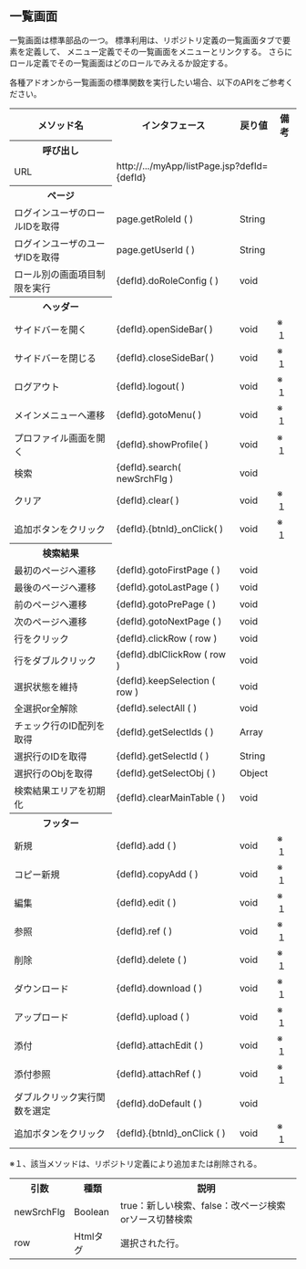 ## 一覧画面

一覧画面は標準部品の一つ。
標準利用は、リポジトリ定義の一覧画面タブで要素を定義して、
メニュー定義でその一覧画面をメニューとリンクする。
さらにロール定義でその一覧画面はどのロールでみえるか設定する。

各種アドオンから一覧画面の標準関数を実行したい場合、以下のAPIをご参考ください。

<table>
<tr><th>メソッド名</th><th>インタフェース</th><th>戻り値</th><th>備考</th></tr>
<tr><th>呼び出し</th></tr>
<tr><td>URL</td><td colspan=3>http://.../myApp/listPage.jsp?defId={defId}</td></tr>
<tr><th>ページ</th></tr>
<tr><td>ログインユーザのロールIDを取得</td><td>page.getRoleId ( )</td><td>String</td><td></td></tr>
<tr><td>ログインユーザのユーザIDを取得</td><td>page.getUserId ( )</td><td>String</td><td></td></tr>
<tr><td>ロール別の画面項目制限を実行</td><td>{defId}.doRoleConfig ( )</td><td>void</td><td></td></tr>
<tr><th>ヘッダー</th></tr>
<tr><td>サイドバーを開く</td><td>{defId}.openSideBar( )</td><td>void</td><td>※１</td></tr>
<tr><td>サイドバーを閉じる</td><td>{defId}.closeSideBar( )</td><td>void</td><td>※１</td></tr>
<tr><td>ログアウト</td><td>{defId}.logout( )</td><td>void</td><td>※１</td></tr>
<tr><td>メインメニューへ遷移</td><td>{defId}.gotoMenu( )</td><td>void</td><td>※１</td></tr>
<tr><td>プロファイル画面を開く</td><td>{defId}.showProfile( )</td><td>void</td><td>※１</td></tr>
<tr><td>検索</td><td>{defId}.search( newSrchFlg )</td><td>void</td><td></td></tr>
<tr><td>クリア</td><td>{defId}.clear( )</td><td>void</td><td>※１</td></tr>
<tr><td>追加ボタンをクリック</td><td>{defId}.{btnId}_onClick( )</td><td>void</td><td>※１</td></tr>
<tr><th>検索結果</th></tr>
<tr><td>最初のページへ遷移</td><td>{defId}.gotoFirstPage ( )</td><td>void</td><td></td></tr>
<tr><td>最後のページへ遷移</td><td>{defId}.gotoLastPage ( )</td><td>void</td><td></td></tr>
<tr><td>前のページへ遷移</td><td>{defId}.gotoPrePage ( )</td><td>void</td><td></td></tr>
<tr><td>次のページへ遷移</td><td>{defId}.gotoNextPage ( )</td><td>void</td><td></td></tr>
<tr><td>行をクリック</td><td>{defId}.clickRow ( row )</td><td>void</td><td></td></tr>
<tr><td>行をダブルクリック</td><td>{defId}.dblClickRow ( row )</td><td>void</td><td></td></tr>
<tr><td>選択状態を維持</td><td>{defId}.keepSelection ( row )</td><td>void</td><td></td></tr>
<tr><td>全選択or全解除</td><td>{defId}.selectAll ( )</td><td>void</td><td></td></tr>
<tr><td>チェック行のID配列を取得</td><td>{defId}.getSelectIds ( )</td><td>Array</td><td></td></tr>
<tr><td>選択行のIDを取得</td><td>{defId}.getSelectId ( )</td><td>String</td><td></td></tr>
<tr><td>選択行のObjを取得</td><td>{defId}.getSelectObj ( )</td><td>Object</td><td></td></tr>
<tr><td>検索結果エリアを初期化</td><td>{defId}.clearMainTable ( )</td><td>void</td><td></td></tr>
<tr><th>フッター</th></tr>
<tr><td>新規</td><td>{defId}.add ( )</td><td>void</td><td>※１</td></tr>
<tr><td>コピー新規</td><td>{defId}.copyAdd ( )</td><td>void</td><td>※１</td></tr>
<tr><td>編集</td><td>{defId}.edit ( )</td><td>void</td><td>※１</td></tr>
<tr><td>参照</td><td>{defId}.ref ( )</td><td>void</td><td>※１</td></tr>
<tr><td>削除</td><td>{defId}.delete ( )</td><td>void</td><td>※１</td></tr>
<tr><td>ダウンロード</td><td>{defId}.download ( )</td><td>void</td><td>※１</td></tr>
<tr><td>アップロード</td><td>{defId}.upload ( )</td><td>void</td><td>※１</td></tr>
<tr><td>添付</td><td>{defId}.attachEdit ( )</td><td>void</td><td>※１</td></tr>
<tr><td>添付参照</td><td>{defId}.attachRef ( )</td><td>void</td><td>※１</td></tr>
<tr><td>ダブルクリック実行関数を選定</td><td>{defId}.doDefault ( )</td><td>void</td><td></td></tr>
<tr><td>追加ボタンをクリック</td><td>{defId}.{btnId}_onClick ( )</td><td>void</td><td>※１</td></tr>
</table>

※１、該当メソッドは、リポジトリ定義により追加または削除される。

<table>
<tr><th>引数</th><th>種類</th><th>説明</th></tr>
<tr><td>newSrchFlg</td><td>Boolean</td><td>true：新しい検索、false：改ページ検索orソース切替検索</td></tr>
<tr><td>row</td><td>Htmlタグ</td><td>選択された行。</td></tr>
</table>

